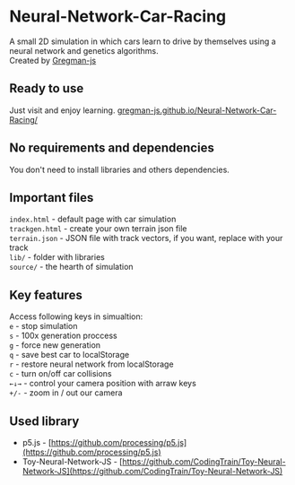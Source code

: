 # Neural-Network-Car-Racing
A small 2D simulation in which cars learn to drive by themselves using a neural network and genetics algorithms.  
Created by [Gregman-js](https://github.com/Gregman-js)

## Ready to use
Just visit and enjoy learning. [gregman-js.github.io/Neural-Network-Car-Racing/](https://gregman-js.github.io/Neural-Network-Car-Racing/)

## No requirements and dependencies
You don't need to install libraries and others dependencies.

## Important files
`index.html` - default page with car simulation  
`trackgen.html` - create your own terrain json file  
`terrain.json` - JSON file with track vectors, if you want, replace with your track  
`lib/` - folder with libraries  
`source/` - the hearth of simulation  

## Key features
Access following keys in simualtion:  
`e` - stop simulation  
`s` - 100x generation proccess  
`g` - force new generation  
`q` - save best car to localStorage  
`r` - restore neural network from localStorage  
`c` - turn on/off car collisions  
`←↓→` - control your camera position with arraw keys  
`+/-` - zoom in / out our camera

## Used library
* p5.js - [https://github.com/processing/p5.js](https://github.com/processing/p5.js)
* Toy-Neural-Network-JS - [https://github.com/CodingTrain/Toy-Neural-Network-JS](https://github.com/CodingTrain/Toy-Neural-Network-JS)